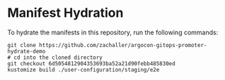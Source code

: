 # Manifest Hydration

To hydrate the manifests in this repository, run the following commands:

```shell
git clone https://github.com/zachaller/argocon-gitops-promoter-hydrate-demo
# cd into the cloned directory
git checkout 6d5054812904353693ba52a21d90febb485830ed
kustomize build ./user-configuration/staging/e2e
```
